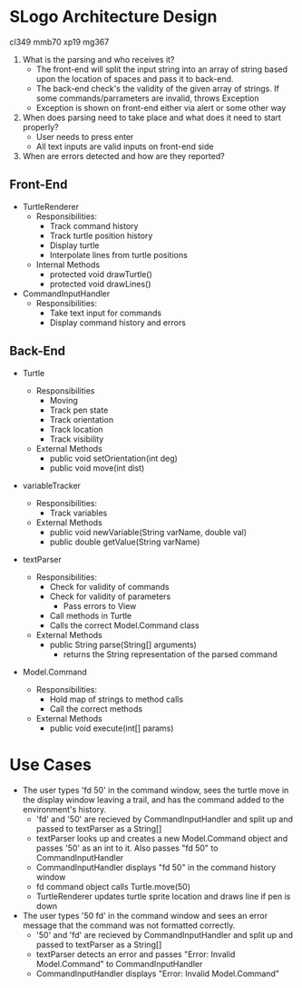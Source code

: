 # SLogo Architecture Design
cl349 
mmb70
xp19
mg367

1. What is the parsing and who receives it?
    * The front-end will split the input string into an array of string based upon the location of spaces and pass it to back-end.
    * The back-end check's the validity of the given array of strings. If some commands/parrameters are invalid, throws Exception
    * Exception is shown on front-end either via alert or some other way
2. When does parsing need to take place and what does it need to start properly?
    * User needs to press enter
    * All text inputs are valid inputs on front-end side
3. When are errors detected and how are they reported?


## Front-End
* TurtleRenderer
    * Responsibilities:
        * Track command history
        * Track turtle position history
        * Display turtle
        * Interpolate lines from turtle positions
    * Internal Methods
        * protected void drawTurtle()
        * protected void drawLines()
* CommandInputHandler
    * Responsibilities:
        * Take text input for commands
        * Display command history and errors

## Back-End

* Turtle
    * Responsibilities
        * Moving
        * Track pen state
        * Track orientation
        * Track location
        * Track visibility
    * External Methods
        * public void setOrientation(int deg)
        * public void move(int dist)


* variableTracker
    * Responsibilities:
        * Track variables
    * External Methods
        * public void newVariable(String varName, double val)
        * public double getValue(String varName)
* textParser
    * Responsibilities:
        * Check for validity of commands
        * Check for validity of parameters
            * Pass errors to View
        * Call methods in Turtle
        * Calls the correct Model.Command class
    * External Methods
        * public String parse(String[] arguments)
            * returns the String representation of the parsed command

* Model.Command
     * Responsibilities:
        * Hold map of strings to method calls
        * Call the correct methods
    * External Methods
        * public void execute(int[] params)

# Use Cases
* The user types 'fd 50' in the command window, sees the turtle move in the display window leaving a trail, and has the command added to the environment's history.
    * 'fd' and '50' are recieved by CommandInputHandler and split up and passed to textParser as a String[]
    * textParser looks up and creates a new Model.Command object and passes '50' as an int to it. Also passes "fd 50" to CommandInputHandler
    * CommandInputHandler displays "fd 50" in the command history window
    * fd command object calls Turtle.move(50)
    * TurtleRenderer updates turtle sprite location and draws line if pen is down
* The user types '50 fd' in the command window and sees an error message that the command was not formatted correctly.
    * '50' and 'fd' are recieved by CommandInputHandler and split up and passed to textParser as a String[] 
    * textParser detects an error and passes "Error: Invalid Model.Command" to CommandInputHandler
    * CommandInputHandler displays "Error: Invalid Model.Command"